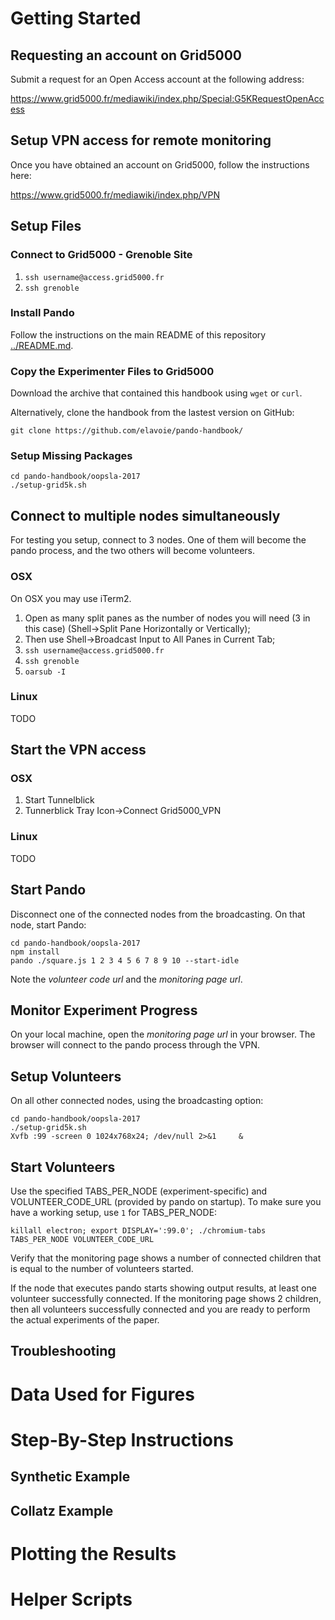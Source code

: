 
# Getting Started

## Requesting an account on Grid5000

Submit a request for an Open Access account at the following address:

https://www.grid5000.fr/mediawiki/index.php/Special:G5KRequestOpenAccess

## Setup VPN access for remote monitoring

Once you have obtained an account on Grid5000, follow the instructions here:

https://www.grid5000.fr/mediawiki/index.php/VPN

## Setup Files

### Connect to Grid5000 - Grenoble Site

1. `ssh username@access.grid5000.fr`
2. `ssh grenoble`

### Install Pando

Follow the instructions on the main README of this repository [../README.md](../README.md).

### Copy the Experimenter Files to Grid5000

Download the archive that contained this handbook using `wget` or `curl`.

Alternatively, clone the handbook from the lastest version on GitHub:

    git clone https://github.com/elavoie/pando-handbook/
    
### Setup Missing Packages

    cd pando-handbook/oopsla-2017
    ./setup-grid5k.sh

## Connect to multiple nodes simultaneously

For testing you setup, connect to 3 nodes. One of them will become the pando process, and the two others will become volunteers.

### OSX

On OSX you may use iTerm2. 

1. Open as many split panes as the number of nodes you will need (3 in this case) (Shell->Split Pane Horizontally or Vertically);
2. Then use Shell->Broadcast Input to All Panes in Current Tab;
3. `ssh username@access.grid5000.fr`
4. `ssh grenoble`
5. `oarsub -I`


### Linux

TODO

    
## Start the VPN access

### OSX

1. Start Tunnelblick
2. Tunnerblick Tray Icon->Connect Grid5000_VPN

### Linux 

TODO
    
## Start Pando

Disconnect one of the connected nodes from the broadcasting. On that node, start Pando:

    cd pando-handbook/oopsla-2017
    npm install
    pando ./square.js 1 2 3 4 5 6 7 8 9 10 --start-idle

Note the *volunteer code url* and the *monitoring page url*.

## Monitor Experiment Progress

On your local machine, open the *monitoring page url* in your browser. The browser will connect to the pando process through the VPN.

## Setup Volunteers

On all other connected nodes, using the broadcasting option:

    cd pando-handbook/oopsla-2017
    ./setup-grid5k.sh
    Xvfb :99 -screen 0 1024x768x24; /dev/null 2>&1     &
  
## Start Volunteers

Use the specified TABS_PER_NODE (experiment-specific) and VOLUNTEER_CODE_URL (provided by pando on startup). To make sure you have a working setup, use `1` for TABS_PER_NODE:

    killall electron; export DISPLAY=':99.0'; ./chromium-tabs TABS_PER_NODE VOLUNTEER_CODE_URL
    
Verify that the monitoring page shows a number of connected children that is equal to the number of volunteers started. 

If the node that executes pando starts showing output results, at least one volunteer successfully connected. If the monitoring page shows 2 children, then all volunteers successfully connected and you are ready to perform the actual experiments of the paper.

## Troubleshooting

# Data Used for Figures

# Step-By-Step Instructions

## Synthetic Example

## Collatz Example

# Plotting the Results

# Helper Scripts
